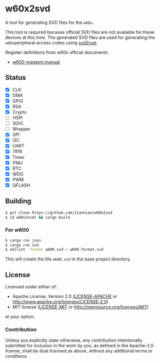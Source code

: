 # w60x2svd

A tool for generating SVD files for the `w60x`.

This tool is required because official SVD files are not available for these devices at this time.
The generated SVD files are used for generating the `w60x`peripheral access crates using [svd2rust].

Register definitions from w60x official documents:
- [w600 registers manual](https://download.w600.fun/document/W600_寄存器手册.pdf)

## Status

- [X] CLK
- [X] DMA
- [X] GPIO
- [X] RSA
- [X] Crypto
- [ ] HSPI
- [ ] SDIO
- [ ] Wrapper
- [X] SPI
- [X] I2C
- [X] UART
- [X] 7816
- [X] Timer
- [X] PMU
- [X] RTC
- [X] WDG
- [X] PWM
- [X] QFLASH

## Building

```bash
$ git clone https://github.com/tiannian/w60x2svd
$ cd w60x2svd/ && cargo build
```

### For w600

```bash
$ cargo run json
$ cargo run svd
$ xmllint -format w600.svd > w600.format.svd
```

This will create the file `w600.svd` in the base project directory.

## License

Licensed under either of:

- Apache License, Version 2.0 ([LICENSE-APACHE](LICENSE-APACHE) or
  http://www.apache.org/licenses/LICENSE-2.0)
- MIT license ([LICENSE-MIT](LICENSE-MIT) or http://opensource.org/licenses/MIT)

at your option.

### Contribution

Unless you explicitly state otherwise, any contribution intentionally submitted
for inclusion in the work by you, as defined in the Apache-2.0 license, shall be
dual licensed as above, without any additional terms or conditions.


[svd2rust]: https://github.com/rust-embedded/svd2rust
